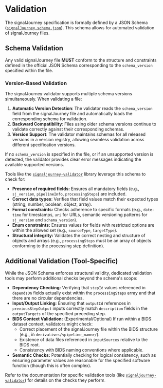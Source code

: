 # Validation

The signalJourney specification is formally defined by a JSON Schema ([`signalJourney.schema.json`](https://github.com/signalJourney/signalJourney/blob/main/schema/signalJourney.schema.json)). This schema allows for automated validation of signalJourney files.

## Schema Validation

Any valid signalJourney file **MUST** conform to the structure and constraints defined in the official JSON Schema corresponding to the `schema_version` specified within the file.

### Version-Based Validation

The signalJourney validator supports multiple schema versions simultaneously. When validating a file:

1. **Automatic Version Detection**: The validator reads the `schema_version` field from the signalJourney file and automatically loads the corresponding schema for validation.
2. **Backward Compatibility**: Files using older schema versions continue to validate correctly against their corresponding schemas.
3. **Version Support**: The validator maintains schemas for all released versions in a version registry, allowing seamless validation across different specification versions.

If no `schema_version` is specified in the file, or if an unsupported version is detected, the validator provides clear error messages indicating the available supported versions.

Tools like the [`signaljourney-validator`](../guides/validator_python.md) library leverage this schema to check for:

*   **Presence of required fields:** Ensures all mandatory fields (e.g., `sj_version`, `pipelineInfo`, `processingSteps`) are included.
*   **Correct data types:** Verifies that field values match their expected types (string, number, boolean, object, array).
*   **Format constraints:** Checks adherence to specific formats (e.g., `date-time` for timestamps, `uri` for URLs, semantic versioning patterns for `sj_version` and `schema_version`).
*   **Enum constraints:** Ensures values for fields with restricted options are within the allowed set (e.g., `sourceType`, `targetType`).
*   **Structural integrity:** Validates the correct nesting and structure of objects and arrays (e.g., `processingSteps` must be an array of objects conforming to the processing step definition).

## Additional Validation (Tool-Specific)

While the JSON Schema enforces structural validity, dedicated validation tools may perform additional checks beyond the schema's scope:

*   **Dependency Checking:** Verifying that `stepId` values referenced in `dependsOn` fields actually exist within the `processingSteps` array and that there are no circular dependencies.
*   **Input/Output Linking:** Ensuring that `outputId` references in `previousStepOutput` inputs correctly match `description` fields in the `outputTargets` of the specified preceding step.
*   **BIDS Context Validation:** (Experimental/Optional) If run within a BIDS dataset context, validators might check:
    *   Correct placement of the signalJourney file within the BIDS structure (e.g., in `derivatives/<pipeline_name>/`).
    *   Existence of data files referenced in `inputSources` relative to the BIDS root.
    *   Consistency with BIDS naming conventions where applicable.
*   **Semantic Checks:** Potentially checking for logical consistency, such as ensuring parameter values are reasonable for the specified software function (though this is often complex).

Refer to the documentation for specific validation tools (like [`signaljourney-validator`](../guides/validator_python.md)) for details on the checks they perform. 